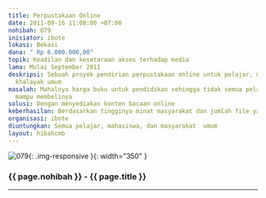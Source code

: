 ```yaml
---
title: Perpustakaan Online
date: 2011-09-16 11:08:00 +07:00
nohibah: 079
inisiator: ibote
lokasi: Bekasi
dana: " Rp 6.000.000,00"
topik: Keadilan dan kesetaraan akses terhadap media
lama: Mulai September 2011
deskripsi: Sebuah proyek pendirian perpustakaan online untuk pelajar, mahasiswa, dan
  khalayak umum
masalah: Mahalnya harga buku untuk pendidikan sehingga tidak semua pelajar dan mahasiswa
  mampu membelinya
solusi: Dengan menyediakan konten bacaan online
keberhasilan: Berdasarkan tingginya minat masyarakat dan jumlah file yang diunduh
organisasi: ibote
diuntungkan: Semua pelajar, mahasiswa, dan masyarakat  umum
layout: hibahcmb
---
```


![079](/static/img/hibahcmb/079.png){: .img-responsive }{: width="350" }

### {{ page.nohibah }} - {{ page.title }}

---
